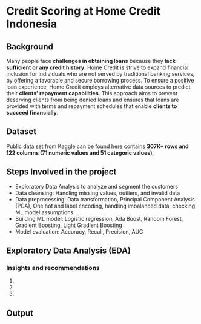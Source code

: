# Credit Scoring at Home Credit Indonesia


## Background
Many people  face **challenges in obtaining loans** because they **lack sufficient or any credit history**. Home Credit is strive to expand financial inclusion for individuals who are not served by traditional banking services, by offering a favorable and secure borrowing process. To ensure a positive loan experience, Home Credit employs alternative data sources to predict their **clients' repayment capabilities**. This approach aims to prevent deserving clients from being denied loans and ensures that loans are provided with terms and repayment schedules that enable **clients to succeed financially**.

## Dataset
Public data set from Kaggle can be found [here](https://www.kaggle.com/c/home-credit-default-risk) contains **307K+ rows and 122 columns (71 numeric values and 51 categoric values)**, 

## Steps Involved in the project
- Exploratory Data Analysis to analyze and segment the customers
- Data cleansing: Handling missing values, outliers, and invalid data
- Data preprocessing: Data transformation, Principal Component Analysis (PCA), One hot and label encoding, handling imbalanced data, checking ML model assumptions
- Building ML model: Logistic regression, Ada Boost, Random Forest, Gradient Boosting, Light Gradient Boosting
- Model evaluation: Accuracy, Recall, Precision, AUC

## Exploratory Data Analysis (EDA)

### Insights and recommendations
1. 
2. 
3. 

## Output
